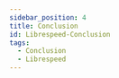 ```yaml
---
sidebar_position: 4
title: Conclusion
id: Librespeed-Conclusion
tags:
  - Conclusion
  - Librespeed
---
```

